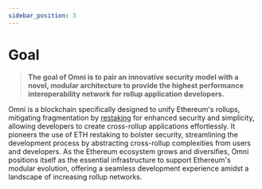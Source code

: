 ```yaml
---
sidebar_position: 3
---
```


# Goal

> **The goal of Omni is to pair an innovative security model with a novel, modular architecture to provide the highest performance interoperability network for rollup application developers.**

Omni is a blockchain specifically designed to unify Ethereum's rollups, mitigating fragmentation by [restaking](../background/restaking.md) for enhanced security and simplicity, allowing developers to create cross-rollup applications effortlessly. It pioneers the use of ETH restaking to bolster security, streamlining the development process by abstracting cross-rollup complexities from users and developers. As the Ethereum ecosystem grows and diversifies, Omni positions itself as the essential infrastructure to support Ethereum's modular evolution, offering a seamless development experience amidst a landscape of increasing rollup networks.
